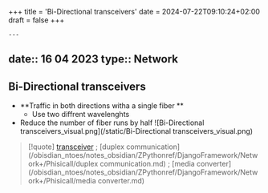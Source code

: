 +++
title = 'Bi-Directional transceivers'
date = 2024-07-22T09:10:24+02:00
draft = false
+++

    ---
date:: 16 04 2023
type:: Network
---
## Bi-Directional transceivers
- **Traffic in both directions witha a single fiber **
	- Use two diffrent wavelenghts 
- Reduce the number of fiber runs by half
![Bi-Directional transceivers_visual.png](/static/Bi-Directional transceivers_visual.png)

>[!quote] [transceiver](/obisdian_ntoes/notes_obsidian/ZPythonref/DjangoFramework/Network+/Phisicall/transceiver.md) ;  [duplex communication](/obisdian_ntoes/notes_obsidian/ZPythonref/DjangoFramework/Network+/Phisicall/duplex communication.md) ; [media converter](/obisdian_ntoes/notes_obsidian/ZPythonref/DjangoFramework/Network+/Phisicall/media converter.md)